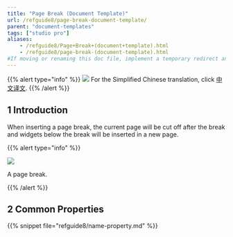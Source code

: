 ```yaml
---
title: "Page Break (Document Template)"
url: /refguide8/page-break-document-template/
parent: "document-templates"
tags: ["studio pro"]
aliases:
    - /refguide8/Page+Break+(document+template).html
    - /refguide8/page-break-(document-template).html
#If moving or renaming this doc file, implement a temporary redirect and let the respective team know they should update the URL in the product. See Mapping to Products for more details.
---
```


{{% alert type="info" %}}
<img src="attachments/chinese-translation/china.png" style="display: inline-block; margin: 0" /> For the Simplified Chinese translation, click [中文译文](https://cdn.mendix.tencent-cloud.com/documentation/refguide8/page-break-document-template.pdf).
{{% /alert %}}

## 1 Introduction

When inserting a page break, the current page will be cut off after the break and widgets below the break will be inserted in a new page.

{{% alert type="info" %}}

![](attachments/document-templates/918135.png)

A page break.

{{% /alert %}}

## 2 Common Properties

{{% snippet file="refguide8/name-property.md" %}}

